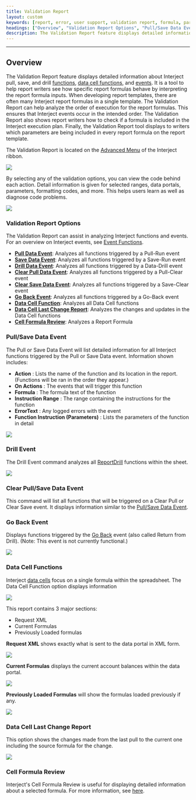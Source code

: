 ```yaml
---
title: Validation Report
layout: custom
keywords: [report, error, user support, validation report, formula, parameters, functions, detailed information, code, events, triggers]
headings: ["Overview", "Validation Report Options", "Pull/Save Data Event", "Drill Event", "Clear Pull/Save Data Event", "Go Back Event", "Data Cell Functions", "Data Cell Last Change Report", "Cell Formula Review"]
description: The Validation Report feature displays detailed information about Interject pull, save, and drill functions, data cell functions, and events.
---
```

* * *

## Overview

The Validation Report feature displays detailed information about Interject pull, save, and drill [functions](/wIndex/Excel-Function-Index.html), [data cell functions](/wAbout/Tabular-vs-Data-Cells.html), and [events](/wIndex/Event-Functions-Landing.html). It is a tool to help report writers see how specific report formulas behave by interpreting the report formula inputs. When developing report templates, there are often many Interject report formulas in a single template. The Validation Report can help analyze the order of execution for the report formulas. This ensures that Interject events occur in the intended order. The Validation Report also shows report writers how to check if a formula is included in the Interject execution plan. Finally, the Validation Report tool displays to writers which parameters are being included in every report formula on the report template.

The Validation Report is located on the [Advanced Menu](/wGetStarted/INTERJECT-Ribbon-Menu-Items.html#advanced-menu-items) of the Interject ribbon.

![](/images/error-reports/Ribbon.png)
<br>

By selecting any of the validation options, you can view the code behind each action. Detail information is given for selected ranges, data portals, parameters, formatting codes, and more. This helps users learn as well as diagnose code problems.

![](/images/error-reports/ValidationReportItems.png)
<br>

### Validation Report Options

The Validation Report can assist in analyzing Interject functions and events. For an overview on Interject events, see [Event Functions](/wIndex/Event-Functions-Landing.html).

* [**Pull Data Event**](#pullsave-data-event): Analyzes all functions triggered by a Pull-Run event
* [**Save Data Event**](#pullsave-data-event): Analyzes all functions triggered by a Save-Run event
* [**Drill Data Event**](#drill-event): Analyzes all functions triggered by a Data-Drill event
* [**Clear Pull Data Event**](#clear-pullsave-data-event): Analyzes all functions triggered by a Pull-Clear event
* [**Clear Save Data Event**](#clear-pullsave-data-event): Analyzes all functions triggered by a Save-Clear event
* [**Go Back Event**](#go-back-event): Analyzes all functions triggered by a Go-Back event
* [**Data Cell Function**](#data-cell-functions): Analyzes all Data Cell functions
* [**Data Cell Last Change Report**](#data-cell-last-change-report): Analyzes the changes and updates in the Data Cell functions
* [**Cell Formula Review**](#cell-formula-review): Analyzes a Report Formula

### Pull/Save Data Event

The Pull or Save Data Event will list detailed information for all Interject functions triggered by the Pull or Save Data event. Information shown includes:

* **Action** : Lists the name of the function and its location in the report. (Functions will be ran in the order they appear.)
* **On Actions** : The events that will trigger this function
* **Formula** : The formula text of the function
* **Instruction Range** : The range containing the instructions for the function
* **ErrorText** : Any logged errors with the event
* **Function Instruction (Parameters)** : Lists the parameters of the function in detail

![](/images/error-reports/PullEvent.png)
<br>

### Drill Event

The Drill Event command analyzes all [ReportDrill](/wIndex/ReportDrill.html) functions within the sheet. 

![](/images/error-reports/DrillEvent.png)
<br>

### Clear Pull/Save Data Event

This command will list all functions that will be triggered on a Clear Pull or Clear Save event. It displays information similar to the [Pull/Save Data Event](#pullsave-data-event).

### Go Back Event

Displays functions triggered by the [Go Back](/wGetStarted/INTERJECT-Ribbon-Menu-Items.html#return-from-drill) event (also called Return from Drill). (Note: This event is not currently functional.)

![](/images/error-reports/GoBackEvent.png)
<br>

### Data Cell Functions

Interject [data cells](/wAbout/Tabular-vs-Data-Cells.html#data-cells) focus on a single formula within the spreadsheet. The Data Cell Function option displays information 

![](/images/error-reports/DataCells.png)
<br>

This report contains 3 major sections:

* Request XML
* Current Formulas
* Previously Loaded formulas

**Request XML** shows exactly what is sent to the data portal in XML form.

![](/images/error-reports/RequestXML.png)
<br>

**Current Formulas** displays the current account balances within the data portal.

![](/images/error-reports/CurrentFormulas.png)
<br>

**Previously Loaded Formulas** will show the formulas loaded previously if any.

![](/images/error-reports/PreviouslyLoadedFormulas.png)
<br>

### Data Cell Last Change Report

This option shows the changes made from the last pull to the current one including the source formula for the change.

![](/images/error-reports/LastChangeReport.png)
<br>

### Cell Formula Review

Interject's Cell Formula Review is useful for displaying detailed information about a selected formula. For more information, see [here](/wIndex/Report-Formula-Reviews.html#cell-formula-review).
